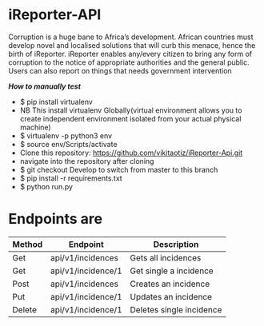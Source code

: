 # iReporter-API

Corruption is a huge bane to Africa’s development. African countries must develop novel and localised solutions that will curb this menace, hence the birth of iReporter. iReporter enables any/every citizen to bring any form of corruption to the notice of appropriate authorities and the general public. Users can also report on things that needs government intervention

***How to manually test***
- $ pip install virtualenv
- NB This install virtualenv Globally(virtual environment allows you to create independent environment isolated from your actual physical machine)
- $ virtualenv -p python3 env
- $ source env/Scripts/activate
- Clone this repository: https://github.com/vikitaotiz/iReporter-Api.git
- navigate into the repository after cloning
- $ git checkout Develop to switch from master to this branch
- $ pip install -r requirements.txt
- $ python run.py

# Endpoints are

 | Method         | Endpoint               | Description              |
 |----------------|------------------------|--------------------------|
 | Get            | api/v1/incidences      | Gets all incidences      |
 | Get            | api/v1/incidence/1     | Get single a incidence   |
 | Post           | api/v1/incidences      | Creates an incidence     |
 | Put            | api/v1/incidence/1     | Updates an incidence     |
 | Delete         | api/v1/incidence/1     | Deletes single incidence |
